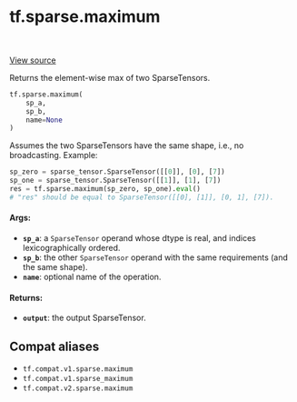<div itemscope itemtype="http://developers.google.com/ReferenceObject">
<meta itemprop="name" content="tf.sparse.maximum" />
<meta itemprop="path" content="Stable" />
</div>

# tf.sparse.maximum

<!-- Insert buttons and diff -->

<table class="tfo-notebook-buttons tfo-api" align="left">
</table>

<a target="_blank" href="/code/stable/tensorflow/python/ops/sparse_ops.py">View source</a>



Returns the element-wise max of two SparseTensors.

``` python
tf.sparse.maximum(
    sp_a,
    sp_b,
    name=None
)
```



<!-- Placeholder for "Used in" -->

Assumes the two SparseTensors have the same shape, i.e., no broadcasting.
Example:

```python
sp_zero = sparse_tensor.SparseTensor([[0]], [0], [7])
sp_one = sparse_tensor.SparseTensor([[1]], [1], [7])
res = tf.sparse.maximum(sp_zero, sp_one).eval()
# "res" should be equal to SparseTensor([[0], [1]], [0, 1], [7]).
```

#### Args:


* <b>`sp_a`</b>: a `SparseTensor` operand whose dtype is real, and indices
  lexicographically ordered.
* <b>`sp_b`</b>: the other `SparseTensor` operand with the same requirements (and the
  same shape).
* <b>`name`</b>: optional name of the operation.

#### Returns:


* <b>`output`</b>: the output SparseTensor.

## Compat aliases

* `tf.compat.v1.sparse.maximum`
* `tf.compat.v1.sparse_maximum`
* `tf.compat.v2.sparse.maximum`

